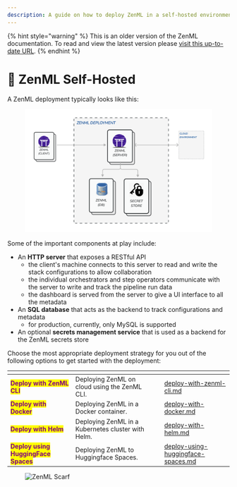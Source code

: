 ```yaml
---
description: A guide on how to deploy ZenML in a self-hosted environment.
---
```


{% hint style="warning" %}
This is an older version of the ZenML documentation. To read and view the latest version please [visit this up-to-date URL](https://docs.zenml.io).
{% endhint %}


# 🔧 ZenML Self-Hosted

A ZenML deployment typically looks like this:

<figure><img src="../../.gitbook/assets/SystemArchitectureZenMLDeployment.png" alt=""><figcaption></figcaption></figure>

Some of the important components at play include:

* An **HTTP server** that exposes a RESTful API
  * the client's machine connects to this server to read and write the stack configurations to allow collaboration
  * the individual orchestrators and step operators communicate with the server to write and track the pipeline run data
  * the dashboard is served from the server to give a UI interface to all the metadata
* An **SQL database** that acts as the backend to track configurations and metadata
  * for production, currently, only MySQL is supported
* An optional **secrets management service** that is used as a backend for the ZenML secrets store

Choose the most appropriate deployment strategy for you out of the following options to get started with the deployment:

<table data-card-size="large" data-view="cards"><thead><tr><th></th><th></th><th data-hidden></th><th data-hidden data-type="content-ref"></th><th data-hidden data-card-target data-type="content-ref"></th></tr></thead><tbody><tr><td><mark style="color:purple;"><strong>Deploy with ZenML CLI</strong></mark></td><td>Deploying ZenML on cloud using the ZenML CLI.</td><td></td><td></td><td><a href="deploy-with-zenml-cli.md">deploy-with-zenml-cli.md</a></td></tr><tr><td><mark style="color:purple;"><strong>Deploy with Docker</strong></mark></td><td>Deploying ZenML in a Docker container.</td><td></td><td></td><td><a href="deploy-with-docker.md">deploy-with-docker.md</a></td></tr><tr><td><mark style="color:purple;"><strong>Deploy with Helm</strong></mark></td><td>Deploying ZenML in a Kubernetes cluster with Helm.</td><td></td><td></td><td><a href="deploy-with-helm.md">deploy-with-helm.md</a></td></tr><tr><td><mark style="color:purple;"><strong>Deploy using HuggingFace Spaces</strong></mark></td><td>Deploying ZenML to Huggingface Spaces.</td><td></td><td></td><td><a href="deploy-using-huggingface-spaces.md">deploy-using-huggingface-spaces.md</a></td></tr></tbody></table>

<figure><img src="https://static.scarf.sh/a.png?x-pxid=f0b4f458-0a54-4fcd-aa95-d5ee424815bc" alt="ZenML Scarf"><figcaption></figcaption></figure>
